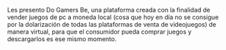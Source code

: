 Les presento Do Gamers Be, una plataforma creada con la finalidad de vender juegos de pc a moneda local (cosa que hoy en día no se consigue por la dolarización de todas las plataformas de venta de videojuegos) de manera virtual, para que el consumidor pueda comprar juegos y descargarlos es ese mismo momento. 
